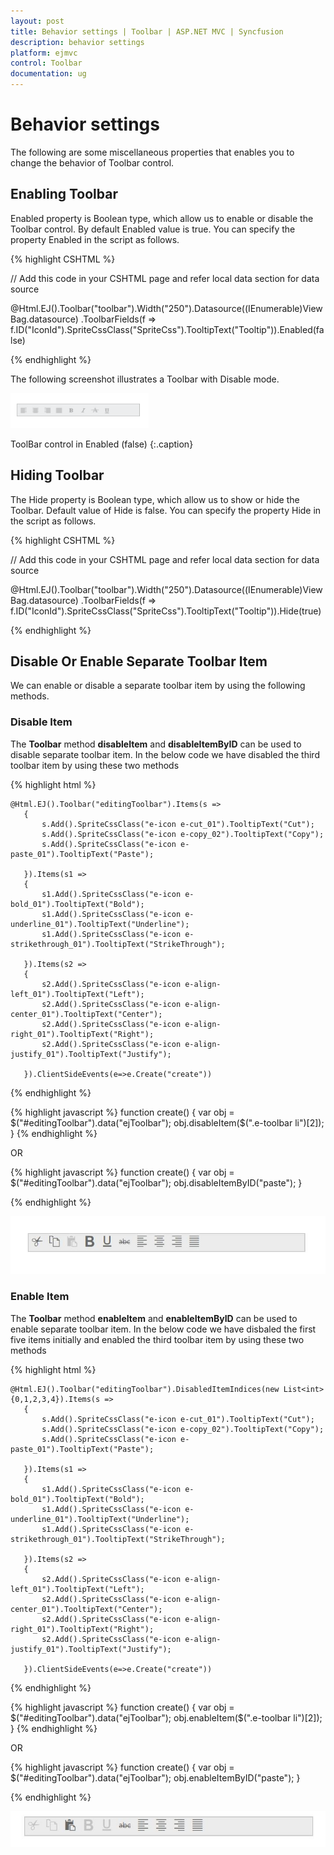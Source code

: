 ```yaml
---
layout: post
title: Behavior settings | Toolbar | ASP.NET MVC | Syncfusion
description: behavior settings
platform: ejmvc
control: Toolbar
documentation: ug
---
```


# Behavior settings

The following are some miscellaneous properties that enables you to change the behavior of Toolbar control.

## Enabling Toolbar

Enabled property is Boolean type, which allow us to enable or disable the Toolbar control. By default Enabled value is true. You can specify the property Enabled in the script as follows.



{% highlight CSHTML %}

// Add this code in your CSHTML page and refer local data section for data source

<div class="cols-sample-area"> 
   @Html.EJ().Toolbar("toolbar").Width("250").Datasource((IEnumerable<ToolbarLocalBinding>)ViewBag.datasource)
   .ToolbarFields(f => f.ID("IconId").SpriteCssClass("SpriteCss").TooltipText("Tooltip")).Enabled(false)

</div>

{% endhighlight %}

The following screenshot illustrates a Toolbar with Disable mode.

![](Behavior-settings_images/Behavior-settings_img1.png)

ToolBar control in Enabled (false)
{:.caption}



## Hiding Toolbar 

The Hide property is Boolean type, which allow us to show or hide the Toolbar. Default value of Hide is false. You can specify the property Hide in the script as follows. 



 {% highlight CSHTML %}

// Add this code in your CSHTML page and refer local data section for data source

<div class="cols-sample-area"> 
   @Html.EJ().Toolbar("toolbar").Width("250").Datasource((IEnumerable<ToolbarLocalBinding>)ViewBag.datasource)
   .ToolbarFields(f => f.ID("IconId").SpriteCssClass("SpriteCss").TooltipText("Tooltip")).Hide(true)

</div>

{% endhighlight %}

## Disable Or Enable Separate Toolbar Item

We can enable or disable a separate toolbar item by using the following methods.

### Disable Item

The **Toolbar** method **disableItem** and **disableItemByID** can be used to disable separate toolbar item. In the below code we have disabled the third toolbar item by using these two methods

{% highlight html %}

    @Html.EJ().Toolbar("editingToolbar").Items(s =>
       {
           s.Add().SpriteCssClass("e-icon e-cut_01").TooltipText("Cut");
           s.Add().SpriteCssClass("e-icon e-copy_02").TooltipText("Copy");
           s.Add().SpriteCssClass("e-icon e-paste_01").TooltipText("Paste");
          
       }).Items(s1 =>
       {
           s1.Add().SpriteCssClass("e-icon e-bold_01").TooltipText("Bold");
           s1.Add().SpriteCssClass("e-icon e-underline_01").TooltipText("Underline");
           s1.Add().SpriteCssClass("e-icon e-strikethrough_01").TooltipText("StrikeThrough");

       }).Items(s2 =>
       {
           s2.Add().SpriteCssClass("e-icon e-align-left_01").TooltipText("Left");
           s2.Add().SpriteCssClass("e-icon e-align-center_01").TooltipText("Center");
           s2.Add().SpriteCssClass("e-icon e-align-right_01").TooltipText("Right");
           s2.Add().SpriteCssClass("e-icon e-align-justify_01").TooltipText("Justify");

       }).ClientSideEvents(e=>e.Create("create"))
    
{% endhighlight %}

{% highlight javascript %}
           function create() {
            var obj = $("#editingToolbar").data("ejToolbar");
            obj.disableItem($(".e-toolbar li")[2]);
        }
{% endhighlight %}

OR

{% highlight javascript %}
       function create() {
            var obj = $("#editingToolbar").data("ejToolbar");
             obj.disableItemByID("paste");
        }
        
{% endhighlight %}


![](Behavior-settings_images/Behaviour-settings1.jpg)

### Enable Item

The **Toolbar** method **enableItem** and **enableItemByID** can be used to enable separate toolbar item. In the below code we have disbaled the first five items initially and enabled the third toolbar item by using these two methods

{% highlight html %}

	@Html.EJ().Toolbar("editingToolbar").DisabledItemIndices(new List<int> {0,1,2,3,4}).Items(s =>
       {
           s.Add().SpriteCssClass("e-icon e-cut_01").TooltipText("Cut");
           s.Add().SpriteCssClass("e-icon e-copy_02").TooltipText("Copy");
           s.Add().SpriteCssClass("e-icon e-paste_01").TooltipText("Paste");
          
       }).Items(s1 =>
       {
           s1.Add().SpriteCssClass("e-icon e-bold_01").TooltipText("Bold");
           s1.Add().SpriteCssClass("e-icon e-underline_01").TooltipText("Underline");
           s1.Add().SpriteCssClass("e-icon e-strikethrough_01").TooltipText("StrikeThrough");

       }).Items(s2 =>
       {
           s2.Add().SpriteCssClass("e-icon e-align-left_01").TooltipText("Left");
           s2.Add().SpriteCssClass("e-icon e-align-center_01").TooltipText("Center");
           s2.Add().SpriteCssClass("e-icon e-align-right_01").TooltipText("Right");
           s2.Add().SpriteCssClass("e-icon e-align-justify_01").TooltipText("Justify");

       }).ClientSideEvents(e=>e.Create("create"))
    
{% endhighlight %}

{% highlight javascript %}
           function create() {
            var obj = $("#editingToolbar").data("ejToolbar");
            obj.enableItem($(".e-toolbar li")[2]);
        }
{% endhighlight %}

OR

{% highlight javascript %}
       function create() {
            var obj = $("#editingToolbar").data("ejToolbar");
             obj.enableItemByID("paste");
        }
        
{% endhighlight %}

![](Behavior-settings_images/Behaviour-settings2.jpg)